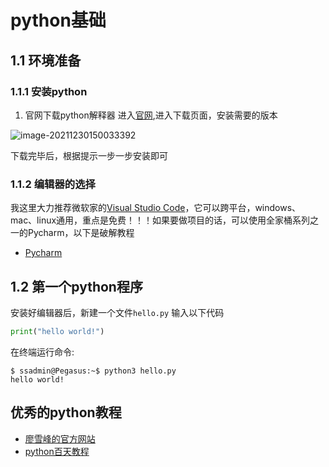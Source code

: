 # **python基础**
## 1.1 **环境准备**
### 1.1.1 **安装python**
1. 官网下载python解释器
  进入[官网](https://www.python.org),进入下载页面，安装需要的版本

  ![image-20211230150033392](https://gitee.com/animezjy/PicGo_img/raw/master/images/202112301500503.png)

  

下载完毕后，根据提示一步一步安装即可

### 1.1.2 **编辑器的选择**
我这里大力推荐微软家的[Visual Studio Code](https://code.visualstudio.com/)，它可以跨平台，windows、mac、linux通用，重点是免费！！！如果要做项目的话，可以使用全家桶系列之一的Pycharm，以下是破解教程
- [Pycharm](tools/Pycharm)
## 1.2 **第一个python程序**
安装好编辑器后，新建一个文件`hello.py` 输入以下代码
```python
print("hello world!")
```
在终端运行命令:
```shell
$ ssadmin@Pegasus:~$ python3 hello.py 
hello world!
```

## **优秀的python教程**
- [廖雪峰的官方网站](https://www.liaoxuefeng.com/wiki/1016959663602400)
- [python百天教程](https://github.com/jackfrued/Python-100-Days)
